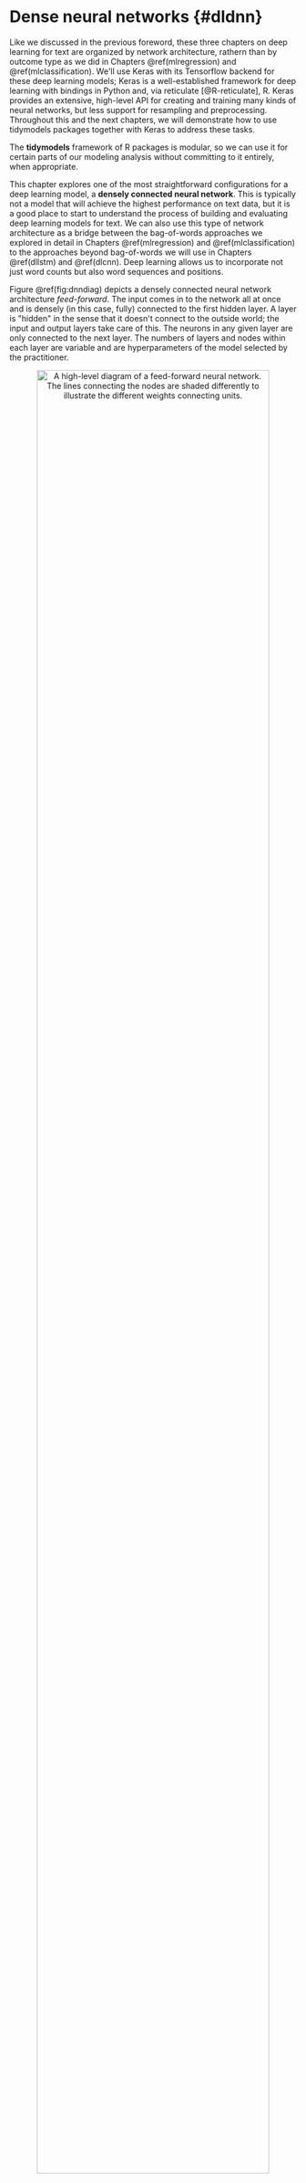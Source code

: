 # Dense neural networks {#dldnn}




Like we discussed in the previous foreword, these three chapters on deep learning for text are organized by network architecture, rathern than by outcome type as we did in Chapters \@ref(mlregression) and \@ref(mlclassification).
We'll use Keras with its Tensorflow backend for these deep learning models; Keras is a well-established framework for deep learning with bindings in Python and, via reticulate [@R-reticulate], R.
Keras provides an extensive, high-level API for creating and training many kinds of neural networks, but less support for resampling and preprocessing. Throughout this and the next chapters, we will demonstrate how to use tidymodels packages together with Keras to address these tasks. 

<div class="rmdpackage">
<p>The <strong>tidymodels</strong> framework of R packages is modular, so we can use it for certain parts of our modeling analysis without committing to it entirely, when appropriate.</p>
</div>

This chapter explores one of the most straightforward configurations for a deep learning model, a **densely connected neural network**. This is typically not a model that will achieve the highest performance on text data, but it is a good place to start to understand the process of building and evaluating deep learning models for text. We can also use this type of network architecture as a bridge between the bag-of-words approaches we explored in detail in Chapters \@ref(mlregression) and \@ref(mlclassification) to the approaches beyond bag-of-words we will use in Chapters \@ref(dllstm) and \@ref(dlcnn). Deep learning allows us to incorporate not just word counts but also word sequences and positions.

Figure \@ref(fig:dnndiag) depicts a densely connected neural network architecture *feed-forward*. The input comes in to the network all at once and is densely (in this case, fully) connected to the first hidden layer. A layer is "hidden" in the sense that it doesn't connect to the outside world; the input and output layers take care of this. The neurons in any given layer are only connected to the next layer. The numbers of layers and nodes within each layer are variable and are hyperparameters of the model selected by the practitioner.

<div class="figure" style="text-align: center">
<img src="diagram-files/dnn-architecture.png" alt="A high-level diagram of a feed-forward neural network. The lines connecting the nodes are shaded differently to illustrate the different weights connecting units." width="90%" />
<p class="caption">(\#fig:dnndiag)A high-level diagram of a feed-forward neural network. The lines connecting the nodes are shaded differently to illustrate the different weights connecting units.</p>
</div>

Figure \@ref(fig:dnndiag) shows the input units with words, but this is not an entirely accurate representation of a neural network. These words will in practice be represented by embedding vectors because these networks can only work with numeric variables.

## Kickstarter data {#kickstarter}

For all our chapters on deep learning, we will build binary classification models, much like we did in Chapter \@ref(mlclassification), but we will use neural networks instead of shallow learning models. As we discussed in the foreword to these deep learning chapters, much of the overall model process will look the same, but we will use a different kind of algorithm. We will use a data set of descriptions or "blurbs" for campaigns from the crowdfunding platform [Kickstarter](https://www.kickstarter.com/).


```r
library(tidyverse)

kickstarter <- read_csv("data/kickstarter.csv.gz")
kickstarter
```

```
#> # A tibble: 269,790 x 3
#>    blurb                                                        state created_at
#>    <chr>                                                        <dbl> <date>    
#>  1 Exploring paint and its place in a digital world.                0 2015-03-17
#>  2 Mike Fassio wants a side-by-side photo of me and Hazel eati…     0 2014-07-11
#>  3 I need your help to get a nice graphics tablet and Photosho…     0 2014-07-30
#>  4 I want to create a Nature Photograph Series of photos of wi…     0 2015-05-08
#>  5 I want to bring colour to the world in my own artistic skil…     0 2015-02-01
#>  6 We start from some lovely pictures made by us and we decide…     0 2015-11-18
#>  7 Help me raise money to get a drawing tablet                      0 2015-04-03
#>  8 I would like to share my art with the world and to do that …     0 2014-10-15
#>  9 Post Card don’t set out to simply decorate stories. Our goa…     0 2015-06-25
#> 10 My name is Siu Lon Liu and I am an illustrator seeking fund…     0 2014-07-19
#> # … with 269,780 more rows
```

The `state` of each observation records whether the campaign was successful in its crowdfunding goal; a value of 1 means it was successful and a value of 0 means it was not successful. The texts for the campaign descriptions, contained in `blurb`, are short, less than a few hundred characters. What is the distribution of characters?


```r
kickstarter %>%
  ggplot(aes(nchar(blurb))) +
  geom_histogram(binwidth = 1, alpha = 0.8) +
  labs(x = "Number of characters per campaign blurb",
       y = "Number of campaign blurbs")
```

<div class="figure" style="text-align: center">
<img src="08_dl_dnn_files/figure-html/kickstartercharhist-1.png" alt="Distribution of character count for Kickstarter campaign blurbs" width="672" />
<p class="caption">(\#fig:kickstartercharhist)Distribution of character count for Kickstarter campaign blurbs</p>
</div>

Figure \@ref(fig:kickstartercharhist) shows that the distribution of characters per blurb is right-skewed, with two thresholds. Individuals creating campaigns don't have much space to make an impression, so most people choose to use most of it! There is an oddity in this chart, a steep drop somewhere between 130 and 140 with another threshold around 150 characters. Let's investigate to see if we can find the reason.

We can use `count()` to find the most common blurb length.


```r
kickstarter %>%
  count(nchar(blurb), sort = TRUE)
```

```
#> # A tibble: 151 x 2
#>    `nchar(blurb)`     n
#>             <int> <int>
#>  1            135 26827
#>  2            134 18726
#>  3            133 14913
#>  4            132 13559
#>  5            131 11322
#>  6            130 10083
#>  7            129  8786
#>  8            128  7874
#>  9            127  7239
#> 10            126  6590
#> # … with 141 more rows
```

Let's use our own eyes to see what happens around this cutoff point. We can use `slice_sample()` to draw a few random blurbs.

Were the blurbs truncated at 135 characters? Let's look at some blurbs with exactly 135 characters.


```r
set.seed(1)
kickstarter %>%
  filter(nchar(blurb) == 135) %>%
  slice_sample(n = 5) %>%
  pull(blurb)
```

```
#> [1] "A science fiction/drama about a young man and woman encountering beings
not of this earth. Armed with only their minds to confront this"
#> [2] "No, not my virginity. That was taken by a girl named Ramona the night
of my senior prom. I'm talking about my novel, THE USE OF REGRET."
#> [3] "In a city where the sun has stopped rising, the music never stops. Now
only a man and his guitar can free the people from the Red King."
#> [4] "First Interfaith & Community FM Radio Station needs transmitter in
Menifee, CA Programs online, too CLICK PHOTO ABOVE FOR OUR CAT VIDEO"
#> [5] "This documentary asks if the twenty-four hour news cycle has altered
people's opinions of one another. We explore unity in one another."
```

All of these blurbs appear coherent and some of them even end with a period to end the sentence. Let's now look at blurbs with more than 135 characters to see if they are different.


```r
set.seed(1)
kickstarter %>%
  filter(nchar(blurb) > 135) %>%
  slice_sample(n = 5) %>%
  pull(blurb)
```

```
#> [1] "This is a puzzle game for the Atari 2600. The unique thing about this
is that (some) of the cartridge cases will be made out of real wood, hand
carved"
#> [2] "Art supplies for 10 girls on the east side of Detroit to make drawings
of their neighborhood, which is also home to LOVELAND's Plymouth microhood"
#> [3] "Help us make a video for 'Never', one of the most popular songs on
Songs To Wear Pants To and the lead single from Your Heart's upcoming album
Autumn."
#> [4] "Pyramid Cocoon is an interactive sculpture to be installed during the
Burning Man Festival 2010. Users can rest, commune or cocoon in the piece"
#> [5] "Back us to own, wear, or see a show of great student art we've
collected from Artloop partner schools in NYC. The $ goes right back to art
programs!"
```

All of these blurbs also look fine so the strange distribution doesn't seem like a data collection issue. 

The `kickstarter` data set also includes a `created_at` variable; let's explore that next. Figure \@ref(fig:kickstarterheatmap) is a heatmap of the lengths of blurbs and the time the campaign was posted.


```r
kickstarter %>%
  ggplot(aes(created_at, nchar(blurb))) +
  geom_bin2d() +
  labs(x = NULL,
       y = "Number of characters per campaign blurb")
```

<div class="figure" style="text-align: center">
<img src="08_dl_dnn_files/figure-html/kickstarterheatmap-1.png" alt="Distribution of character count for Kickstarter campaign blurbs over time" width="672" />
<p class="caption">(\#fig:kickstarterheatmap)Distribution of character count for Kickstarter campaign blurbs over time</p>
</div>

That looks like the explanation! It appears that at the end of 2010 there was a policy change in the blurb length, shortening from 150 characters to 135 characters.


```r
kickstarter %>%
  filter(nchar(blurb) > 135) %>%
  summarise(max(created_at))
```

```
#> # A tibble: 1 x 1
#>   `max(created_at)`
#>   <date>           
#> 1 2010-10-20
```

We can't say for sure if the change happened on 2010-10-20, but that is the last day a campaign was launched with more than 135 characters.

## A first deep learning model {#firstdlclassification}

Like all our previous modeling, our first step is to split our data into training and testing sets. We will still use our training set to build models and save the testing set for a final estimate of how our model will perform on new data.  

<div class="rmdwarning">
<p>It is very easy to overfit deep learning models, so an unbiased estimate of future performance from a test set is more important than ever.</p>
</div>

We use `initial_split()` to define the training and testing splits. We will focus on modeling the blurb alone in these deep learning chapters. Also, we will restrict our modeling analysis to only include blurbs with more than 15 characters, because the shortest blurbs tend to consist of uninformative single words.


```r
library(tidymodels)
set.seed(1234)
kickstarter_split <- kickstarter %>%
  filter(nchar(blurb) >= 15) %>%
  initial_split()

kickstarter_train <- training(kickstarter_split)
kickstarter_test <- testing(kickstarter_split)
```

There are 202,093 blurbs in the training set and 67,364 in the testing set.

### Preprocessing for deep learning {#dnnrecipe}

Preprocessing for deep learning models is different than preprocessing for most other text models. These neural networks model _sequences_, so we have to choose the length of sequences we would like to include. Documents that are longer than this length are truncated (information is thrown away) and documents that are shorter than this length are padded with zeroes (an empty, non-informative value) to get to the chosen sequence length. This sequence length is a hyperparameter of the model and we need to select this value such that we don't: 

- overshoot and introduce a lot of padded zeroes which would make the model hard to train, or 

- undershoot and cut off too much informative text from our documents.

We can use the `count_words()` function from the tokenizers package to calculate the number of words and generate a histogram in Figure \@ref(fig:kickstarterwordlength). Notice how we are only using the training data set to avoid data leakage when selecting this value.


```r
kickstarter_train %>%
  mutate(n_words = tokenizers::count_words(blurb)) %>%
  ggplot(aes(n_words)) +
  geom_bar() +
  labs(x = "Number of words per campaign blurb",
       y = "Number of campaign blurbs")
```

<div class="figure" style="text-align: center">
<img src="08_dl_dnn_files/figure-html/kickstarterwordlength-1.png" alt="Distribution of word count for Kickstarter campaign blurbs" width="672" />
<p class="caption">(\#fig:kickstarterwordlength)Distribution of word count for Kickstarter campaign blurbs</p>
</div>

Given that we don't have many words for this particular data set to begin with, let's err on the side of longer sequences so we don't lose valuable data. Let's try 30 words for our threshold `max_length`, and let's include 20,000 words in our vocabulary.

\BeginKnitrBlock{rmdpackage}<div class="rmdpackage">We will use the **recipes** and **textrecipes** packages for data preprocessing and feature engineering for our deep learning models, just like we did for our models in Chapters \@ref(mlregression) and \@ref(mlclassification). To use a recipe, we first specify it with the variables we want to include and the steps we want to use in feature engineering.</div>\EndKnitrBlock{rmdpackage}



```r
library(textrecipes)

max_words <- 2e4
max_length <- 30

kick_rec <- recipe(~ blurb, data = kickstarter_train) %>%
  step_tokenize(blurb) %>%
  step_tokenfilter(blurb, max_tokens = max_words) %>%
  step_sequence_onehot(blurb, sequence_length = max_length)

kick_rec
```

```
#> Data Recipe
#> 
#> Inputs:
#> 
#>       role #variables
#>  predictor          1
#> 
#> Operations:
#> 
#> Tokenization for blurb
#> Text filtering for blurb
#> Sequence 1 hot encoding for blurb
```

The formula used to specify this recipe `~ blurb` does not have an outcome, because we are using **recipes** and **textrecipes** functions on their own, outside of the rest of the tidymodels framework; we don't need to know about the outcome here.
This preprocessing recipe tokenizes our text (Chapter \@ref(tokenization)) and filters to keep only the top 20,000 words, but then it transforms the tokenized text in a new way to prepare for deep learning that we have not used in this book before, using `step_sequence_onehot()`.

### One-hot sequence embedding of text {#onehotsequence}

The function `step_sequence_onehot()` transforms tokens into a numeric format appropriate for modeling, like `step_tf()` and `step_tfidf()`. However, it is different in that it takes into account the order of the tokens, unlike `step_tf()` and `step_tfidf()` which do not take order into account. 

<div class="rmdnote">
<p>Steps like <code>step_tf()</code> and <code>step_tfidf()</code> are used for approaches called “bag of words”, meaning the words are treated like they are just thrown in a bag without attention paid to their order.</p>
</div>

Let's take a closer look at how `step_sequence_onehot()` works and how its parameters will change the output.

When we use `step_sequence_onehot()`, two things happen. First, each word is assigned an _integer index_. You can think of this as a key-value pair of the vocabulary. Next, the sequence of tokens is replaced with the corresponding indices; this sequence of integers makes up the final numeric representation. Let's illustrate with a small example:


```r
small_data <- tibble(
  text = c("Adventure Dice Game",
           "Spooky Dice Game",
           "Illustrated Book of Monsters",
           "Monsters, Ghosts, Goblins, Me, Myself and I")
)

small_spec <- recipe(~ text, data = small_data) %>%
  step_tokenize(text) %>%
  step_sequence_onehot(text, sequence_length = 6, prefix = "")

prep(small_spec)
```

```
#> Data Recipe
#> 
#> Inputs:
#> 
#>       role #variables
#>  predictor          1
#> 
#> Training data contained 4 data points and no missing data.
#> 
#> Operations:
#> 
#> Tokenization for text [trained]
#> Sequence 1 hot encoding for text [trained]
```

<div class="rmdwarning">
<p>What does the function <code>prep()</code> do? Before when we have used recipes, we put them in a <code>workflow()</code> which handles low-level processing. The <code>prep()</code> function will compute or estimate statistics from the training set; the output of <code>prep()</code> is a prepped recipe.</p>
</div>

Once we have the prepped recipe, we can `tidy()` it to extract the vocabulary, represented in the `vocabulary` and `token` columns^[The `terms` column refers to the column we have applied `step_sequence_onehot()` to and `id` is its unique identifier. Note that **textrecipes** allows `step_sequence_onehot()` to be applied to multiple text variables independently and they will have their own vocabularies.].


```r
prep(small_spec) %>%
  tidy(2)
```

```
#> # A tibble: 14 x 4
#>    terms vocabulary token       id                   
#>    <chr>      <int> <chr>       <chr>                
#>  1 text           1 adventure   sequence_onehot_9SVGf
#>  2 text           2 and         sequence_onehot_9SVGf
#>  3 text           3 book        sequence_onehot_9SVGf
#>  4 text           4 dice        sequence_onehot_9SVGf
#>  5 text           5 game        sequence_onehot_9SVGf
#>  6 text           6 ghosts      sequence_onehot_9SVGf
#>  7 text           7 goblins     sequence_onehot_9SVGf
#>  8 text           8 i           sequence_onehot_9SVGf
#>  9 text           9 illustrated sequence_onehot_9SVGf
#> 10 text          10 me          sequence_onehot_9SVGf
#> 11 text          11 monsters    sequence_onehot_9SVGf
#> 12 text          12 myself      sequence_onehot_9SVGf
#> 13 text          13 of          sequence_onehot_9SVGf
#> 14 text          14 spooky      sequence_onehot_9SVGf
```

If we take a look at the resulting matrix, we have one row per observation. The first row starts with some padded zeroes but then contains 1, 4, and 5, which we can use together with the vocabulary to construct the original sentence.


```r
prep(small_spec) %>%
  bake(new_data = NULL, composition = "matrix")
```

```
#>      _text_1 _text_2 _text_3 _text_4 _text_5 _text_6
#> [1,]       0       0       0       1       4       5
#> [2,]       0       0       0      14       4       5
#> [3,]       0       0       9       3      13      11
#> [4,]       6       7      10      12       2       8
```

<div class="rmdwarning">
<p>When we <code>bake()</code> a prepped recipe, we apply the preprocessing to a data set. We can get out the training set that we started with by specifying <code>new_data = NULL</code> or apply it to another set via <code>new_data = my_other_data_set</code>. The output of <code>bake()</code> is a data set like a tibble or a matrix, depending on the <code>composition</code> argument.</p>
</div>

But wait, the 4th line should have started with an 11 since the sentence starts with "monsters"! The entry in `_text_1` is 6 instead. This is happening because the sentence is too long to fit inside the specified sequence length. We must answer three questions before using `step_sequence_onehot()`:

1.  How long should the output sequence be?
2.  What happens to sequences that are too long?
3.  What happens to sequences that are too short?

Choosing the right sequence length is a balancing act. You want the length to be long enough such that you don't truncate too much of your text data, but still short enough to keep the size of the data manageable and to avoid excessive padding. Truncating, having large training data, and excessive padding all lead to worse model performance. This parameter is controlled by the `sequence_length` argument in `step_sequence_onehot()`. 

If the sequence is too long, then it must be truncated. This can be done by removing values from the beginning (`"pre"`) or the end (`"post"`) of the sequence. This choice is mostly influenced by the data, and you need to evaluate where most of the useful information of the text is located. News articles typically start with the main points and then go into detail. If your goal is to detect the broad category, then you may want to keep the beginning of the texts, whereas if you are working with speeches or conversational text, then you might find that the last thing to be said carries more information. 

Lastly, we need to decide how to pad a document that is too short. Pre-padding tends to be more popular, especially when working with RNN and LSTM models (Chapter \@ref(dllstm)) since having post-padding could result in the hidden states getting flushed out by the zeroes before getting to the text itself (Section \@ref(lstmpadding)).

The defaults for `step_sequence_onehot()` are `sequence_length = 100`, `padding = "pre"`, and `truncating = "pre"`. If we change the truncation to happen at the end with:


```r
recipe(~ text, data = small_data) %>%
  step_tokenize(text) %>%
  step_sequence_onehot(text, sequence_length = 6, prefix = "",
                       padding = "pre", truncating = "post") %>%
  prep() %>%
  bake(new_data = NULL, composition = "matrix")
```

```
#>      _text_1 _text_2 _text_3 _text_4 _text_5 _text_6
#> [1,]       0       0       0       1       4       5
#> [2,]       0       0       0      14       4       5
#> [3,]       0       0       9       3      13      11
#> [4,]      11       6       7      10      12       2
```

then we see the 11 at the beginning of the last row representing the "monsters". The starting points are not aligned since we are still padding on the left side. We can left-align all the sequences by setting `padding = "post"`.


```r
recipe(~ text, data = small_data) %>%
  step_tokenize(text) %>%
  step_sequence_onehot(text, sequence_length = 6, prefix = "",
                       padding = "post", truncating = "post") %>%
  prep() %>%
  bake(new_data = NULL, composition = "matrix")
```

```
#>      _text_1 _text_2 _text_3 _text_4 _text_5 _text_6
#> [1,]       1       4       5       0       0       0
#> [2,]      14       4       5       0       0       0
#> [3,]       9       3      13      11       0       0
#> [4,]      11       6       7      10      12       2
```

Now we have that all digits representing the first characters neatly aligned in the first column.

Let's now prepare and apply our feature engineering recipe `kick_rec` so we can use it in for our deep learning model.


```r
kick_prep <-  prep(kick_rec)
kick_train <- bake(kick_prep, new_data = NULL, composition = "matrix")
dim(kick_train)
```

```
#> [1] 202093     30
```

The matrix `kick_train` has 202,093 rows, corresponding to the rows of the training data, and 30 columns, corresponding to our chosen sequence length.


### Simple flattened dense network

Our first deep learning model embeds these Kickstarter blurbs in sequences of vectors, flattens them, and then trains a dense network layer to predict whether the campaign was successful or not.


```r
library(keras)

dense_model <- keras_model_sequential() %>%
  layer_embedding(input_dim = max_words + 1,
                  output_dim = 12,
                  input_length = max_length) %>%
  layer_flatten() %>%
  layer_dense(units = 32, activation = "relu") %>%
  layer_dense(units = 1, activation = "sigmoid")

dense_model
```

```
#> Model
#> Model: "sequential"
#> ________________________________________________________________________________
#> Layer (type)                        Output Shape                    Param #     
#> ================================================================================
#> embedding (Embedding)               (None, 30, 12)                  240012      
#> ________________________________________________________________________________
#> flatten (Flatten)                   (None, 360)                     0           
#> ________________________________________________________________________________
#> dense_1 (Dense)                     (None, 32)                      11552       
#> ________________________________________________________________________________
#> dense (Dense)                       (None, 1)                       33          
#> ================================================================================
#> Total params: 251,597
#> Trainable params: 251,597
#> Non-trainable params: 0
#> ________________________________________________________________________________
```

Let us step through this model specification one layer at a time.

- We initiate the Keras model by using `keras_model_sequential()` to indicate that we want to compose a linear stack of layers.

- Our first `layer_embedding()` is equipped to handle the preprocessed data we have in `kick_train`. It will take each observation/row in `kick_train` and make dense vectors from our word sequences. This turns each observation into an `embedding_dim` $\times$ `sequence_length` matrix, 12 $\times$ 30 matrix in our case. In total, we will create a `number_of_observations` $\times$ `embedding_dim` $\times$ `sequence_length` data cube.

- The next `layer_flatten()` layer takes the matrix for each observation and flattens them down into one dimension. This will create a `30 * 12 = 360` long vector for each observation. 

- Lastly, we have 2 densely connected layers. The last layer has a sigmoid activation function to give us an output between 0 and 1, since we want to model a probability for a binary classification problem.

We still have a few things left to add to this model before we can fit it to the data. A Keras model requires an *optimizer* and a *loss function* to be able to compile. 

When the neural network finishes passing a batch of data through the network, it needs a way to use the difference between the predicted values and true values to update the network's weights. The algorithm that determines those weights is known as the optimization algorithm. Many optimizers are available within Keras itself^[https://keras.io/api/optimizers/]; you can even create custom optimizers if what you need isn't on the list. We will start by using the Adam optimizer, a good default optimizer for many problems.

<div class="rmdnote">
<p>An optimizer can either be set with the name of the optimizer as a character or by supplying the function <code>optimizer_foo()</code> where <code>foo</code> is the name of the optimizer. If you use the function then you can specify parameters for the optimizer.</p>
</div>

During training a neural network, there must be some quantity that we want to have minimized; this is called the loss function. Again, many loss functions are available within Keras^[https://keras.io/api/losses/]. These loss functions typically have two arguments, the true value and the predicted value, and return a measure of how close they are. 
Since we are working on a binary classification task and the final layer of the network returns a probability, binary cross-entropy is an appropriate loss function. Binary cross-entropy does well at dealing with probabilities because it measures the “distance” between probability distributions. In our case, this would be the ground-truth distribution and the predictions.

We can also add any number of metrics^[https://keras.io/api/metrics/] to be calculated and reported during training. These metrics will not affect the training loop, which is controlled by the optimizer and loss function. The metrics' only job is to report back a single number that will inform you how well the model is performing. We will select accuracy as a reported metric for now. 

Let's set these 3 options (`optimizer`, `loss`, and `metrics`) using the `compile()` function:


```r
dense_model %>% compile(
  optimizer = "adam",
  loss = "binary_crossentropy",
  metrics = c("accuracy")
)
```

<div class="rmdnote">
<p>Notice how the <code>compile()</code> function modifies the model <em>in place</em>. This is different than how objects are conventionally handled in R so be vigilant about model definition and modification in your code. This is a <a href="https://keras.rstudio.com/articles/faq.html#why-are-keras-objects-modified-in-place-">conscious decision</a> that was made when creating the <strong>keras</strong> R package to match the data structures and behavior of the underlying Keras library.</p>
</div>

Finally, we can fit this model! We need to supply the data for training as a matrix of predictors `x` and a numeric vector of labels `y`.
This is sufficient information to get started training the model, but we are going to specify a few more arguments to get better control of the training loop. First, we set the number of observations to pass through at a time with `batch_size`, and we set `epochs = 20` to tell the model to pass all the training data through the training loop 20 times. Lastly, we set `validation_split = 0.25` to specify an internal validation split; this will keep 25% of the data for validation.


```r
dense_history <- dense_model %>%
  fit(
    x = kick_train,
    y = kickstarter_train$state,
    batch_size = 512,
    epochs = 20,
    validation_split = 0.25,
    verbose = FALSE
  )
```


We can visualize the results of the training loop by plotting the `dense_history` in Figure \@ref(fig:densemodelhistoryplot).


```r
plot(dense_history)
```

<div class="figure" style="text-align: center">
<img src="08_dl_dnn_files/figure-html/densemodelhistoryplot-1.png" alt="Training and validation metrics for dense network" width="672" />
<p class="caption">(\#fig:densemodelhistoryplot)Training and validation metrics for dense network</p>
</div>

<div class="rmdnote">
<p>We have dealt with accuracy in other chapters; remember that a higher value (a value near one) is better. Loss is new in these deep learning chapters, and a lower value is better.</p>
</div>

The loss and accuracy both improve with more training epochs on the training data; this dense network more and more closely learns the characteristics of the training data as its trains longer. The same is not true of the validation data, the held-out 25% specified by `validation_split = 0.25`. The performance is worse on the validation data than the testing data, and _degrades_ somewhat as training continues. If we wanted to use this model, we would want to only train it about 7 or 8 epochs.

### Evaluation {#evaluate-dnn}

For our first deep learning model, we used the Keras defaults for creating a validation split and tracking metrics, but we can use tidymodels functions to be more specific about these model characteristics. Instead of using the `validation_split` argument to `fit()`, we can create our own validation set using tidymodels and use `validation_data` argument for `fit()`. We create our validation split from the _training_ set.


```r
set.seed(234)
kick_val <- validation_split(kickstarter_train, strata = state)
kick_val
```

```
#> # Validation Set Split (0.75/0.25)  using stratification 
#> # A tibble: 1 x 2
#>   splits                 id        
#>   <list>                 <chr>     
#> 1 <split [151571/50522]> validation
```

The `split` object contains the information necessary to extract the data we will use for training/analysis and the data we will use for validation/assessment. We can extract these data sets in their raw, unprocessed form from the split using the helper functions `analysis()` and `assessment()`. Then, we can apply our prepped preprocessing recipe `kick_prep` to both to transform this data to the appropriate format for our neural network architecture.


```r
kick_analysis <- bake(kick_prep, new_data = analysis(kick_val$splits[[1]]),
                      composition = "matrix")
dim(kick_analysis)
```

```
#> [1] 151571     30
```

```r
kick_assess <- bake(kick_prep, new_data = assessment(kick_val$splits[[1]]),
                    composition = "matrix")
dim(kick_assess)
```

```
#> [1] 50522    30
```

These are each matrices now appropriate for a deep learning model like the one we trained in the previous section. We will also need the outcome variables for both sets.


```r
state_analysis <- analysis(kick_val$splits[[1]]) %>% pull(state)
state_assess <- assessment(kick_val$splits[[1]]) %>% pull(state)
```

Let's set up our same dense neural network architecture. 


```r
dense_model <- keras_model_sequential() %>%
  layer_embedding(input_dim = max_words + 1,
                  output_dim = 12,
                  input_length = max_length) %>%
  layer_flatten() %>%
  layer_dense(units = 32, activation = "relu") %>%
  layer_dense(units = 1, activation = "sigmoid")

dense_model %>% compile(
  optimizer = "adam",
  loss = "binary_crossentropy",
  metrics = c("accuracy")
)
```

Now we can fit this model to `kick_analysis` and validate on `kick_assess`. Let's only fit for 10 epochs this time.


```r
val_history <- dense_model %>%
  fit(
    x = kick_analysis,
    y = state_analysis,
    batch_size = 512,
    epochs = 10,
    validation_data = list(kick_assess, state_assess),
    verbose = FALSE
  )

val_history
```

```
#> 
#> Final epoch (plot to see history):
#>         loss: 0.03504
#>     accuracy: 0.9919
#>     val_loss: 1.069
#> val_accuracy: 0.8051
```

Figure \@ref(fig:valhistoryplot) still shows that significant overfitting at 10 epochs.


```r
plot(val_history)
```

<div class="figure" style="text-align: center">
<img src="08_dl_dnn_files/figure-html/valhistoryplot-1.png" alt="Training and validation metrics for dense network with validation set" width="672" />
<p class="caption">(\#fig:valhistoryplot)Training and validation metrics for dense network with validation set</p>
</div>

Using our own validation set also allows us to flexibly measure performance using tidymodels functions from the **yardstick** package. We do need to set up a few transformations between Keras and tidymodels to make this work.
The following function `keras_predict()` creates a little bridge between the two frameworks, combining a Keras model with baked (i.e. preprocessed) data and returning the predictions in a tibble format.


```r
library(dplyr)

keras_predict <- function(model, baked_data, response) {
  predictions <- predict(model, baked_data)[, 1]
  tibble(
    .pred_1 = predictions,
    .pred_class = if_else(.pred_1 < 0.5, 0, 1),
    state = response
  ) %>%
    mutate(across(c(state, .pred_class),            ## create factors
                  ~ factor(.x, levels = c(1, 0))))  ## with matching levels
}
```

<div class="rmdwarning">
<p>This function only works with binary classification models that take a preprocessed matrix as input and return a single probability for each observation. It returns both the predicted probability as well as the predicted class, using a 50% probability threshold.</p>
</div>

This function creates prediction results that seamlessly connect with tidymodels and **yardstick** functions.


```r
val_res <- keras_predict(dense_model, kick_assess, state_assess)
val_res
```

```
#> # A tibble: 50,522 x 3
#>      .pred_1 .pred_class state
#>        <dbl> <fct>       <fct>
#>  1 0.00101   0           0    
#>  2 0.000167  0           0    
#>  3 0.0139    0           0    
#>  4 0.00725   0           0    
#>  5 0.0237    0           0    
#>  6 1.00      1           0    
#>  7 0.000536  0           0    
#>  8 0.000308  0           0    
#>  9 0.000419  0           0    
#> 10 0.0000417 0           0    
#> # … with 50,512 more rows
```

We can calculate the standard metrics with `metrics()`.


```r
metrics(val_res, state, .pred_class)
```

```
#> # A tibble: 2 x 3
#>   .metric  .estimator .estimate
#>   <chr>    <chr>          <dbl>
#> 1 accuracy binary         0.805
#> 2 kap      binary         0.609
```

This matches what we saw when we looked at the output of `val_history`. 

Since we have access to tidymodels' full capacity for model evaluation, we can also compute confusion matrices and ROC curves.
The heatmap in Figure \@ref(fig:dnnheatmap) shows that there isn't any dramatic bias in how the model performs for the two classes, success and failure for the crowdfunding campaigns. The model certainly isn't perfect; its accuracy is a little over 80%, but at least it is more or less evenly good at predicting both classes.


```r
val_res %>%
  conf_mat(state, .pred_class) %>%
  autoplot(type = "heatmap")
```

<div class="figure" style="text-align: center">
<img src="08_dl_dnn_files/figure-html/dnnheatmap-1.png" alt="Confusion matrix for first DNN model predictions of Kickstarter campaign success" width="672" />
<p class="caption">(\#fig:dnnheatmap)Confusion matrix for first DNN model predictions of Kickstarter campaign success</p>
</div>

The ROC curve in Figure \@ref(fig:dnnroccurve) shows how the model performs at different thresholds.


```r
val_res %>%
  roc_curve(truth = state, .pred_1) %>%
  autoplot() +
  labs(
    title = "Receiver operator curve for Kickstarter blurbs"
  )
```

<div class="figure" style="text-align: center">
<img src="08_dl_dnn_files/figure-html/dnnroccurve-1.png" alt="ROC curve for first DNN model predictions of Kickstarter campaign success" width="672" />
<p class="caption">(\#fig:dnnroccurve)ROC curve for first DNN model predictions of Kickstarter campaign success</p>
</div>

## Using bag-of-words features

Before we move on with neural networks and this new way to represent the text sequences, let's explore what happens if we use the _same_ preprocessing as in Chapters \@ref(mlregression) and \@ref(mlclassification). We will employ a bag-of-words preprocessing and input word counts only to the neural network. This model will not use any location-based information about the tokens, just the counts. 

For this, we need to create a new recipe to transform the data into counts.

<div class="rmdnote">
<p>The objects in this chapter are named using <code>bow</code> to indicate that they are using <strong>b</strong>ag <strong>o</strong>f <strong>w</strong>ord data.</p>
</div>


```r
kick_bow_rec <- recipe(~ blurb, data = kickstarter_train) %>%
  step_tokenize(blurb) %>%
  step_stopwords(blurb) %>%
  step_tokenfilter(blurb, max_tokens = 1e3) %>%
  step_tf(blurb)
```

We will `prep()` and `bake()` this recipe to get out our processed data. The result will be quite sparse, since the blurbs are short and we are counting only the most frequent 1000 tokens after removing the Snowball stop word list. 


```r
kick_bow_prep <-  prep(kick_bow_rec)

kick_bow_analysis <- bake(kick_bow_prep, 
                          new_data = analysis(kick_val$splits[[1]]),
                          composition = "matrix")

kick_bow_assess <- bake(kick_bow_prep, 
                        new_data = assessment(kick_val$splits[[1]]),
                        composition = "matrix")
```

Now that we have the analysis and assessment data sets calculated, we can define the neural network architecture. We won't be using an embedding layer this time; we will input the word count data directly into the first dense layer. This dense layer is followed by another hidden layer and then a final layer with a sigmoid activation to leave us with a value between 0 and 1 which we treat as the probability.


```r
bow_model <- keras_model_sequential() %>%
  layer_dense(units = 64, activation = "relu", input_shape = c(1e3)) %>%
  layer_dense(units = 64, activation = "relu") %>%
  layer_dense(units = 1, activation = "sigmoid")

bow_model %>% compile(
  optimizer = "adam",
  loss = "binary_crossentropy",
  metrics = c("accuracy")
)
```

In many ways, this model architecture is not that different than the model we used in section \@ref(firstdlclassification). The main difference here is the _preprocessing_; the shape and information of the data from `kick_bow_prep` are different than what we saw before since the matrix elements represent counts (something that Keras can handle directly) and not indicators for words in the vocabulary. Keras handles the indicators with `layer_embedding()`, by mapping them through an embedding layer.

The fitting procedure remains unchanged.


```r
bow_history <- bow_model %>%
  fit(
    x = kick_bow_analysis,
    y = state_analysis,
    batch_size = 512,
    epochs = 10,
    validation_data = list(kick_bow_assess, state_assess),
    verbose = FALSE
  )

bow_history
```

```
#> 
#> Final epoch (plot to see history):
#>         loss: 0.3338
#>     accuracy: 0.855
#>     val_loss: 0.674
#> val_accuracy: 0.7208
```

We use `keras_predict()` again to get predictions, and calculate the standard metrics with `metrics()`.


```r
bow_res <- keras_predict(bow_model, kick_bow_assess, state_assess)

metrics(bow_res, state, .pred_class)
```

```
#> # A tibble: 2 x 3
#>   .metric  .estimator .estimate
#>   <chr>    <chr>          <dbl>
#> 1 accuracy binary         0.721
#> 2 kap      binary         0.441
```

This model does not perform as well as the model we used in section \@ref(firstdlclassification). This suggests that a model incorporating more than word counts alone is useful here. This model did outperform a baseline linear model (shown in Appendix \@ref(appendixbaseline)), which achieved an accuracy of 0.684; that linear baseline is a regularized linear model trained on the same data set, using tf-idf weights and 5000 tokens.

This simpler model does not outperform our initial model in this chapter, but it is typically worthwhile to investigate if a simpler model can rival or beat a model we are working with.

## Using pre-trained word embeddings

The models in Section \@ref(firstdlclassification) included an embedding layer to make dense vectors from our word sequences that the model learned, along with the rest of the model as a whole. This is not the only way to handle this task. In Chapter \@ref(embeddings), we examined how word embeddings are created and how they are used. Instead of having the embedding layer start randomly and be trained alongside the other parameters, let's try to _provide_ the embeddings.

<div class="rmdwarning">
<p>This section serves to show how to use pre-trained word embeddings, but in most realistic situations, your data and pre-trained embeddings may not match well. The main takeaways from this section should be that this approach is possible and how you can get started with it. Keep in mind that it may not be appropriate for your data and problem.</p>
</div>

We start by obtaining pre-trained embeddings. The GloVe embeddings that we used in Section \@ref(glove) are a good place to start. Setting `dimensions = 50` and only selecting the first 12 dimensions will make it easier for us to compare to our previous models directly.


```r
library(textdata)

glove6b <- embedding_glove6b(dimensions = 50) %>% select(1:13)
glove6b
```

```
#> # A tibble: 400,000 x 13
#>    token     d1      d2     d3      d4     d5      d6     d7      d8        d9
#>    <chr>  <dbl>   <dbl>  <dbl>   <dbl>  <dbl>   <dbl>  <dbl>   <dbl>     <dbl>
#>  1 "the" 0.418   0.250  -0.412  0.122  0.345  -0.0445 -0.497 -0.179  -0.000660
#>  2 ","   0.0134  0.237  -0.169  0.410  0.638   0.477  -0.429 -0.556  -0.364   
#>  3 "."   0.152   0.302  -0.168  0.177  0.317   0.340  -0.435 -0.311  -0.450   
#>  4 "of"  0.709   0.571  -0.472  0.180  0.544   0.726   0.182 -0.524   0.104   
#>  5 "to"  0.680  -0.0393  0.302 -0.178  0.430   0.0322 -0.414  0.132  -0.298   
#>  6 "and" 0.268   0.143  -0.279  0.0163 0.114   0.699  -0.513 -0.474  -0.331   
#>  7 "in"  0.330   0.250  -0.609  0.109  0.0364  0.151  -0.551 -0.0742 -0.0923  
#>  8 "a"   0.217   0.465  -0.468  0.101  1.01    0.748  -0.531 -0.263   0.168   
#>  9 "\""  0.258   0.456  -0.770 -0.377  0.593  -0.0635  0.205 -0.574  -0.290   
#> 10 "'s"  0.237   0.405  -0.205  0.588  0.655   0.329  -0.820 -0.232   0.274   
#> # … with 399,990 more rows, and 3 more variables: d10 <dbl>, d11 <dbl>,
#> #   d12 <dbl>
```

The `embedding_glove6b()` function returns a tibble; this isn't the right format for Keras. Also, notice how many rows are present in this embedding, far more than what the trained recipe is expecting. The vocabulary can be extracted from the trained recipe using `tidy()`. Let's apply `tidy()` to `kick_prep` to get the list of steps that the recipe contains.


```r
tidy(kick_prep)
```

```
#> # A tibble: 3 x 6
#>   number operation type            trained skip  id                   
#>    <int> <chr>     <chr>           <lgl>   <lgl> <chr>                
#> 1      1 step      tokenize        TRUE    FALSE tokenize_eDrDa       
#> 2      2 step      tokenfilter     TRUE    FALSE tokenfilter_zDVeF    
#> 3      3 step      sequence_onehot TRUE    FALSE sequence_onehot_TaBPG
```

We see that the third step is the `sequence_onehot` step, so by setting `number = 3` we can extract the embedding vocabulary.


```r
tidy(kick_prep, number = 3)
```

```
#> # A tibble: 20,000 x 4
#>    terms vocabulary token id                   
#>    <chr>      <int> <chr> <chr>                
#>  1 blurb          1 0     sequence_onehot_TaBPG
#>  2 blurb          2 00    sequence_onehot_TaBPG
#>  3 blurb          3 000   sequence_onehot_TaBPG
#>  4 blurb          4 00pm  sequence_onehot_TaBPG
#>  5 blurb          5 01    sequence_onehot_TaBPG
#>  6 blurb          6 02    sequence_onehot_TaBPG
#>  7 blurb          7 03    sequence_onehot_TaBPG
#>  8 blurb          8 05    sequence_onehot_TaBPG
#>  9 blurb          9 06    sequence_onehot_TaBPG
#> 10 blurb         10 07    sequence_onehot_TaBPG
#> # … with 19,990 more rows
```

We can then use `left_join()` to combine these tokens to the `glove6b` embedding tibble and only keep the tokens of interest. We replace any tokens from the vocabulary not found in `glove6b` with 0 using `mutate_all()` and `replace_na()`. We can transform the results into a matrix, and add a row of zeroes at the top of the matrix to account for the out-of-vocabulary words.


```r
glove6b_matrix <- tidy(kick_prep, 3) %>%
  select(token) %>%
  left_join(glove6b, by = "token") %>%
  mutate_all(replace_na, 0) %>%
  select(-token) %>%
  as.matrix() %>%
  rbind(0, .)
```

We'll keep the model architecture itself as unchanged as possible. The `output_dim` argument is set equal to`ncol(glove6b_matrix)` to make sure that all the dimensions line up correctly, but everything else stays the same.


```r
dense_model_pte <- keras_model_sequential() %>%
  layer_embedding(input_dim = max_words + 1,
                  output_dim = ncol(glove6b_matrix),
                  input_length = max_length) %>%
  layer_flatten() %>%
  layer_dense(units = 32, activation = "relu") %>%
  layer_dense(units = 1, activation = "sigmoid")
```

Now we use `get_layer()` to access the first layer (which is the embedding layer), set the weights with `set_weights()`, and then freeze the weights with `freeze_weights()`. 

<div class="rmdnote">
<p>Freezing the weights stops them from being updated during the training loop.</p>
</div>


```r
dense_model_pte %>%
  get_layer(index = 1) %>%
  set_weights(list(glove6b_matrix)) %>%
  freeze_weights()
```

Now we compile and fit the model just like the last one we looked at.


```r
dense_model_pte %>% compile(
  optimizer = "adam",
  loss = "binary_crossentropy",
  metrics = c("accuracy")
)

dense_pte_history <- dense_model_pte %>%
  fit(
    x = kick_analysis,
    y = state_analysis,
    batch_size = 512,
    epochs = 20,
    validation_data = list(kick_assess, state_assess),
    verbose = FALSE
  )

dense_pte_history
```

```
#> 
#> Final epoch (plot to see history):
#>         loss: 0.5996
#>     accuracy: 0.6739
#>     val_loss: 0.672
#> val_accuracy: 0.6086
```


This model is not performing well at all! We can confirm by computing metrics on our validation set.


```r
pte_res <- keras_predict(dense_model_pte, kick_assess, state_assess)
metrics(pte_res, state, .pred_class)
```

```
#> # A tibble: 2 x 3
#>   .metric  .estimator .estimate
#>   <chr>    <chr>          <dbl>
#> 1 accuracy binary         0.609
#> 2 kap      binary         0.214
```

Why did this happen? Part of the training loop for a model like this one typically _adjusts_ the weights in the network. 
When we froze the weights in this network, we froze them at values that did not perform very well. 
These pre-trained glove embeddings [@Pennington2014] are trained on a Wikipedia dump and [Gigaword 5](https://catalog.ldc.upenn.edu/LDC2011T07), a comprehensive archive of newswire text. 
The text contained on Wikipedia and in news articles both follow certain styles and semantics.
Both will tend to be written formally and in the past tense, with longer and complete sentences. 
There are many more distinct features of both Wikipedia text and news articles, but the relevant aspect here is how similar they are to the data we are trying to model.
These Kickstarter blurbs are very short, lack punctuation, stop words, narrative, and tense. Many of the blurbs simply try to pack as many buzz words as possible into the allowed character count while keeping the sentence readable.
Perhaps it should not surprise us that these word embeddings don't perform well in this model, since the text used to train the embeddings is so different from the text is it being applied to (Section \@ref(glove)).

<div class="rmdwarning">
<p>Although this approach didn’t work well with our data set didn’t, that doesn’t mean that using pre-trained word embeddings is always a bad idea.</p>
</div>

The key point is how well the embeddings match the data you are modeling.
Also, there is another way we can use these particular embeddings in our network architecture; we can load them in as a starting point as before but _not_ freeze the weights.
This allows the model to adjust the weights to better fit the data. The intention here is that we as the modeling practitioners think these pre-trained embeddings offer a better starting point than the randomly generated embedding we get if we don't set the weights at all.

We specify a new model to get started on this approach.


```r
dense_model_pte2 <- keras_model_sequential() %>%
  layer_embedding(input_dim = max_words + 1,
                  output_dim = ncol(glove6b_matrix),
                  input_length = max_length) %>%
  layer_flatten() %>%
  layer_dense(units = 32, activation = "relu") %>%
  layer_dense(units = 1, activation = "sigmoid")
```

Now, we set the weights with `set_weights()` but we _don't_ freeze them.


```r
dense_model_pte2 %>%
  get_layer(index = 1) %>%
  set_weights(list(glove6b_matrix))
```

We compile and fit the model as before.


```r
dense_model_pte2 %>% compile(
  optimizer = "adam",
  loss = "binary_crossentropy",
  metrics = c("accuracy")
)

dense_pte2_history <- dense_model_pte2 %>% fit(
  x = kick_analysis,
  y = state_analysis,
  batch_size = 512,
  epochs = 20,
  validation_data = list(kick_assess, state_assess),
  verbose = FALSE
)
```

How did this version of using pre-trained embeddings do?


```r
pte2_res <- keras_predict(dense_model_pte2, kick_assess, state_assess)
metrics(pte2_res, state, .pred_class)
```

```
#> # A tibble: 2 x 3
#>   .metric  .estimator .estimate
#>   <chr>    <chr>          <dbl>
#> 1 accuracy binary         0.765
#> 2 kap      binary         0.528
```

This performs quite a bit better than when we froze the weights, although not as well as when we did not use pre-trained embeddings at all.

\BeginKnitrBlock{rmdnote}<div class="rmdnote">If you have enough text data in the field you are working in, then it is worth considering training a word embedding yourself that better captures the structure of the domain you are trying to work with, both for the reasons laid out here and for the issues highlighted in Section \@ref(fairnessembeddings).</div>\EndKnitrBlock{rmdnote}

## Cross-validation for deep learning models {#dnncross}

The Kickstarter data set we are using is big enough that we have adequate data to use a single training set, validation set, and testing set that all contain enough observations in them to give reliable performance metrics. In some situations, you may not have that much data or you may want to compute more precise performance metrics. In those cases, it is time to turn to resampling. For example, we can create cross-validation folds.


```r
set.seed(345)
kick_folds <- vfold_cv(kickstarter_train, v = 5)
kick_folds
```

```
#> #  5-fold cross-validation 
#> # A tibble: 5 x 2
#>   splits                 id   
#>   <list>                 <chr>
#> 1 <split [161674/40419]> Fold1
#> 2 <split [161674/40419]> Fold2
#> 3 <split [161674/40419]> Fold3
#> 4 <split [161675/40418]> Fold4
#> 5 <split [161675/40418]> Fold5
```

Each of these folds has an analysis/training set and an assessment/validation set. Instead of training our model one time and getting one measure of performance, we can train our model `v` times and get `v` measures, for more reliability.

In our previous chapters, we used models with full tidymodels support and functions like `add_recipe()` and `workflow()`. Deep learning models are more modular and unique, so we will need to create our own function to handle preprocessing, fitting, and evaluation.


```r
fit_split <- function(split, prepped_rec) {
  ## preprocessing
  x_train <- bake(prepped_rec, new_data = analysis(split),
                  composition = "matrix")
  x_val   <- bake(prepped_rec, new_data = assessment(split),
                  composition = "matrix")

  ## create model
  y_train <- analysis(split) %>% pull(state)
  y_val   <- assessment(split) %>% pull(state)

  mod <- keras_model_sequential() %>%
    layer_embedding(input_dim = max_words + 1,
                    output_dim = 12,
                    input_length = max_length) %>%
    layer_flatten() %>%
    layer_dense(units = 32, activation = "relu") %>%
    layer_dense(units = 1, activation = "sigmoid") %>% compile(
      optimizer = "adam",
      loss = "binary_crossentropy",
      metrics = c("accuracy")
    )

  ## fit model
  mod %>%
    fit(
      x_train,
      y_train,
      epochs = 10,
      validation_data = list(x_val, y_val),
      batch_size = 512,
      verbose = FALSE
    )

  ## evaluate model
  keras_predict(mod, x_val, y_val) %>%
    metrics(state, .pred_class, .pred_1)
}
```

We can `map()` this function across all our cross-validation folds. This takes longer than our previous models to train, since we are training for 10 epochs each on five folds.


```r
cv_fitted <- kick_folds %>%
  mutate(validation = map(splits, fit_split, kick_prep))

cv_fitted
```

```
#> #  5-fold cross-validation 
#> # A tibble: 5 x 3
#>   splits                 id    validation          
#>   <list>                 <chr> <list>              
#> 1 <split [161674/40419]> Fold1 <tibble[,3] [4 × 3]>
#> 2 <split [161674/40419]> Fold2 <tibble[,3] [4 × 3]>
#> 3 <split [161674/40419]> Fold3 <tibble[,3] [4 × 3]>
#> 4 <split [161675/40418]> Fold4 <tibble[,3] [4 × 3]>
#> 5 <split [161675/40418]> Fold5 <tibble[,3] [4 × 3]>
```

Now we can use `unnest()` to find the metrics we computed.


```r
cv_fitted %>%
  unnest(validation)
```

```
#> # A tibble: 20 x 5
#>    splits                 id    .metric     .estimator .estimate
#>    <list>                 <chr> <chr>       <chr>          <dbl>
#>  1 <split [161674/40419]> Fold1 accuracy    binary         0.817
#>  2 <split [161674/40419]> Fold1 kap         binary         0.633
#>  3 <split [161674/40419]> Fold1 mn_log_loss binary         1.10 
#>  4 <split [161674/40419]> Fold1 roc_auc     binary         0.856
#>  5 <split [161674/40419]> Fold2 accuracy    binary         0.819
#>  6 <split [161674/40419]> Fold2 kap         binary         0.638
#>  7 <split [161674/40419]> Fold2 mn_log_loss binary         1.01 
#>  8 <split [161674/40419]> Fold2 roc_auc     binary         0.859
#>  9 <split [161674/40419]> Fold3 accuracy    binary         0.818
#> 10 <split [161674/40419]> Fold3 kap         binary         0.635
#> 11 <split [161674/40419]> Fold3 mn_log_loss binary         1.01 
#> 12 <split [161674/40419]> Fold3 roc_auc     binary         0.856
#> 13 <split [161675/40418]> Fold4 accuracy    binary         0.817
#> 14 <split [161675/40418]> Fold4 kap         binary         0.633
#> 15 <split [161675/40418]> Fold4 mn_log_loss binary         1.03 
#> 16 <split [161675/40418]> Fold4 roc_auc     binary         0.856
#> 17 <split [161675/40418]> Fold5 accuracy    binary         0.817
#> 18 <split [161675/40418]> Fold5 kap         binary         0.633
#> 19 <split [161675/40418]> Fold5 mn_log_loss binary         1.04 
#> 20 <split [161675/40418]> Fold5 roc_auc     binary         0.855
```

We can summarize the unnested results to match what we normally would get from `collect_metrics()`


```r
cv_fitted %>%
  unnest(validation) %>%
  group_by(.metric) %>%
  summarize(
    mean = mean(.estimate),
    n = n(),
    std_err = sd(.estimate) / sqrt(n)
  )
```

```
#> # A tibble: 4 x 4
#>   .metric      mean     n  std_err
#>   <chr>       <dbl> <int>    <dbl>
#> 1 accuracy    0.818     5 0.000473
#> 2 kap         0.634     5 0.000988
#> 3 mn_log_loss 1.04      5 0.0160  
#> 4 roc_auc     0.856     5 0.000661
```

This data set is large enough that we probably wouldn't need to take this approach, and the fold-to-fold metrics have little variance. However resampling can, at times, be an important piece of the modeling toolkit even for deep learning models.

<div class="rmdnote">
<p>Training deep learning models typically takes more time than other kinds of machine learning, so resampling may be an unfeasible choice. There is special hardware available that speeds up deep learning because it is particularly well-suited to fitting such models. GPUs (graphics processing units) are used for displaying graphics (as indicated in their name) and gaming, but also for deep learning because of their highly parallel computational ability. GPUs can make solving deep learning problems faster, or even tractable to start with. Be aware, though, that you might not need a GPU for even real-world deep learning modeling. All the models in this book were trained on a CPU only.</p>
</div>


## Compare and evaluate DNN models

Let's return to the results we evaluated on a single validation set. We can combine all the predictions on these last three models to more easily compare the results between them.


```r
all_dense_model_res <- bind_rows(
  val_res %>% mutate(model = "dense"),
  pte_res %>% mutate(model = "pte (locked weights)"),
  pte2_res %>% mutate(model = "pte (not locked weights)")
)
```

Now that the results are combined in `all_dense_model_res`, we can calculate group-wise evaluation statistics by grouping by the `model` variable.


```r
all_dense_model_res %>%
  group_by(model) %>%
  metrics(state, .pred_class)
```

```
#> # A tibble: 6 x 4
#>   model                    .metric  .estimator .estimate
#>   <chr>                    <chr>    <chr>          <dbl>
#> 1 dense                    accuracy binary         0.805
#> 2 pte (locked weights)     accuracy binary         0.609
#> 3 pte (not locked weights) accuracy binary         0.765
#> 4 dense                    kap      binary         0.609
#> 5 pte (locked weights)     kap      binary         0.214
#> 6 pte (not locked weights) kap      binary         0.528
```

We can also do this for ROC curves. Figure \@ref(fig:alldnnroccurve) shows the three different ROC curves together in one chart. As we know, the model using pre-trained word embeddings with locked weights didn't perform very well at all and its ROC curve is the lowest of the three. The other two models perform more similarly but the model using an embedding learned from scratch ends up being the best.


```r
all_dense_model_res %>%
  group_by(model) %>%
  roc_curve(truth = state, .pred_1) %>%
  autoplot() +
  labs(
    title = "Receiver operator curve for Kickstarter blurbs"
  )
```

<div class="figure" style="text-align: center">
<img src="08_dl_dnn_files/figure-html/alldnnroccurve-1.png" alt="ROC curve for all DNN models' predictions of Kickstarter campaign success" width="672" />
<p class="caption">(\#fig:alldnnroccurve)ROC curve for all DNN models' predictions of Kickstarter campaign success</p>
</div>

\BeginKnitrBlock{rmdnote}<div class="rmdnote">Using pre-trained embeddings is not the only way to take advantage of ready-to-use, state-of-the-art deep learning models. You can also use whole pre-trained models in your analyses, such as the `transformers` models available from Hugging Face. Check out [this blog post for a tutorial](https://blogs.rstudio.com/ai/posts/2020-07-30-state-of-the-art-nlp-models-from-r/) on how to use Hugging Face `transfomers` in R with Keras. Large language models like these are subject to many of the same concerns as embeddings discussed in Section \@ref(fairnessembeddings).</div>\EndKnitrBlock{rmdnote}

We compared these three model options using the validation set we created. Let's return to the testing set now that we know which model we expect to perform best and obtain a final estimate for how we expect it to perform on new data. For this final evaluation, we will:

- preprocess the test data using the feature engineering recipe `kick_prep` so it is in the correct format for our deep learning model,

- find the predictions for the processed testing data, and

- compute metrics for these results.


```r
kick_test <- bake(kick_prep, new_data = kickstarter_test,
                  composition = "matrix")
final_res <- keras_predict(dense_model, kick_test, kickstarter_test$state)
final_res %>% metrics(state, .pred_class, .pred_1)
```

```
#> # A tibble: 4 x 3
#>   .metric     .estimator .estimate
#>   <chr>       <chr>          <dbl>
#> 1 accuracy    binary         0.804
#> 2 kap         binary         0.608
#> 3 mn_log_loss binary         1.08 
#> 4 roc_auc     binary         0.845
```

The metrics we see here are about the same as what we achieved in Section \@ref(evaluate-dnn) on the validation data, so we can be confident that we have not overfit during our training or model choosing process.

Just like we did toward the end of both Sections \@ref(regression-final-evaluation) and \@ref(classification-final-evaluation), we can look at some examples of test set observations that our model did a bad job at predicting. Let's bind together the predictions on the test set with the original `kickstarter_test` data. Then let's look at blurbs that were successful but that our final model thought had a low probability of being successful.


```r
kickstarter_bind <- final_res %>%
  bind_cols(kickstarter_test %>% select(-state))

kickstarter_bind %>%
  filter(state == 1, .pred_1 < 0.2) %>%
  select(blurb) %>%
  slice_sample(n = 10)
```

```
#> # A tibble: 10 x 1
#>    blurb                                                                        
#>    <chr>                                                                        
#>  1 The popular YouTube channel Blimey Cow wants to start an audio network and n…
#>  2 Seventh Night is a Romantic, Comic, Action, Adventure Fantasy novel that sho…
#>  3 3 guest conductors, 32 singers, and $3,600 to hire professional instrumental…
#>  4 Electronic music goes beyond electronic music.                               
#>  5 The clip for your duvet to help you put on the cover easily, keep it in plac…
#>  6 Lepe Cellars is an artisan winery, operated by Miguel Lepe. The dream is to …
#>  7 It turns out not everyone loves Vinyl haha , so by request we are going to d…
#>  8 Have friends in your area deliver food or anything else you need to you in o…
#>  9 T-shirts and clothing made to show off your favorite car designs!            
#> 10 A mother's worth is calculated by the deposits of love exchanged between her…
```

What about misclassifications in the other direction, observations in the test set that were *not* successful but that our final model gave a high probability of being successful?


```r
kickstarter_bind %>%
  filter(state == 0, .pred_1 > 0.8) %>%
  select(blurb) %>%
  slice_sample(n = 10)
```

```
#> # A tibble: 10 x 1
#>    blurb                                                                        
#>    <chr>                                                                        
#>  1 "Cobar Community Radio is licensed to go on-air but needs additional funds t…
#>  2 "I design and produce wooden signs and wall vinyl's customized to the client…
#>  3 "A volume of short children's stories based on a character inspired by my gr…
#>  4 "Growing Pains is a short film following the story of an unemployed imaginar…
#>  5 "This is a retro style Role Playing game designed for mobile devices includi…
#>  6 "Assemble yourself seamless and without competence of connected objects such…
#>  7 "Bruce has entered our VOTA House Party tour contest and invited you to join…
#>  8 "Permettre au sport d'évoluer en facilitant la prise de données lors des mat…
#>  9 "Beyond Eden's new record funded by you and the band..... not a record compa…
#> 10 "It's a coming of age story , about a sixteen year who crosses the U.S borde…
```

Notice that although some steps for model fitting are different now that we are using deep learning, model evaluation is much the same as it was in Chapters \@ref(mlregression) and \@ref(mlclassification).

## Limitations of deep learning {#dllimitations}

Deep learning models achieve excellent performance on many tasks; the flexibility and potential complexity of their architecture is part of the reason why. One of the main downsides of deep learning models is that the interpretability of the models themselves is poor. 

<div class="rmdwarning">
<p>Notice that we have not talked about which words are more associated with success or failure for the Kickstarter campaigns in this whole chapter!</p>
</div>
  
This means that practitioners who work in fields where interpretability is vital, such as some parts of health care, shy away from deep learning models since they are hard to understand and interpret.

Another limitation of deep learning models is that they do not facilitate a comprehensive theoretical understanding or learning of their inner organization [@shwartzziv2017opening].
These two points together lead to deep learning models often being called "black box" models [@shrikumar2019learning], models where is it hard to peek into the inner workings to understand what they are doing.
Not being able to reason about the inner workings of a model means that we will have a hard time explaining why a model is working well. It also means it will be hard to remedy a biased model that performs well in some settings but badly in other settings.
This is a problem since it can hide biases from the training set which may lead to unfair, wrong, or even illegal decisions based on protected classes [@guidotti2018survey].

Practitioners have built approaches to understand local feature importance for deep learning models which we demonstrate in Section \@ref(lime), but these are limited tools compared to the interpretability of other kinds of models.
Lastly, deep learning models tend to require more training data than traditional statistical machine learning methods. This means that that it can be hard to train a deep learning model if you have a very small data set [@lampinen2018oneshot].

## Summary {#dldnnsummary}

You can use deep learning to build classification models to predict labels or categorical variables from a data set, including data sets that include text.
Dense neural networks are the most straightforward network architecture that can be used to fit classification models for text features and are a good bridge for understanding the more complex model architectures that are used more often in practice for text modeling.
These models have many parameters compared to the models we trained in earlier chapters, and require different preprocessing than those models.
We can tokenize and create features for modeling that capture the order of the tokens in the original text. Doing this can allow a model to learn from patterns in sequences and order, something not possible in the models we saw in \@ref(mlregression) and Chapters \@ref(mlclassification).
We gave up some of the fine control over feature engineering, such as hand-crafting features using domain knowledge, in the hope that the network could learn important features on its own.
However, feature engineering is not completely out of our hands as practitioners, since we still make decisions about tokenization and normalization before the tokens are passed into the network.

### In this chapter, you learned:

- that you can tokenize and preprocess text to retain the order of the tokens

- how to build and train a dense neural network with Keras

- that you can evaluate deep learning models with the same approaches used for other types of models

- how to train word embeddings alongside your model

- how to use pre-trained word embeddings in a neural network

- about resampling strategies for deep learning models

- about the low interpretability of deep learning models
